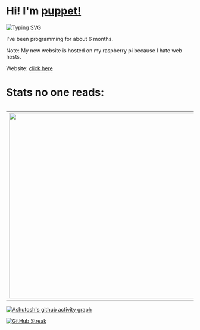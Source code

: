 # Hi! I'm [puppet!](https://puppet57.xyz)
[![Typing SVG](https://readme-typing-svg.herokuapp.com/?size=30&lines=I+never+touch+grass)](https://git.io/typing-svg)

I've been programming for about 6 months.

Note: My new website is hosted on my raspberry pi because I hate web hosts.

Website: [click here](http://puppet57.xyz)

# Stats no one reads:

<div align="center">

  <table align="left">
    <tr>
      <td align="center">
        <img src="https://readme-stats-thegoldenpro.vercel.app/api?username=Thepuppetqueen57&show_icons=true&title_color=a9d9d3&icon_color=ffffff&text_color=71afc8&bg_color=00000000&border_radius=20&border_color=71afc8" width="500px"/> 
      </td>
      <td align="center">
        <img src="https://readme-stats-thegoldenpro.vercel.app/api/top-langs/?username=Thepuppetqueen57&layout=compact&langs_count=10&title_color=a9d9d3&icon_color=ffffff&text_color=71afc8&bg_color=00000000&border_radius=20&border_color=71afc8" width="330px"/>
      </td>
    </tr>
  </table>
</div>

[![Ashutosh's github activity graph](https://github-readme-activity-graph.vercel.app/graph?username=Thepuppetqueen57&theme=react-dark)](https://github.com/ashutosh00710/github-readme-activity-graph)

[![GitHub Streak](https://github-readme-streak-stats-eta-lyart.vercel.app?user=thepuppetqueen57&theme=radical)](https://git.io/streak-stats)
